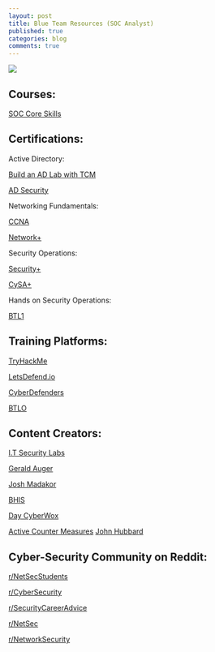 ```yaml
---
layout: post
title: Blue Team Resources (SOC Analyst)
published: true
categories: blog
comments: true
---
```

![]({{site.baseurl}}/images/blueboy.jpg)

## Courses:
[SOC Core Skills](https://www.antisyphontraining.com/soc-core-skills-w-john-strand/)

## Certifications:
Active Directory:

[Build an AD Lab with TCM](https://www.youtube.com/watch?v=xftEuVQ7kY0)

[AD Security](https://adsecurity.org/)

Networking Fundamentals:

[CCNA](https://www.cisco.com/c/en/us/training-events/training-certifications/certifications/associate/ccna.html)

[Network+](https://www.comptia.org/certifications/network)

Security Operations:

[Security+](https://www.comptia.org/certifications/security)

[CySA+](https://www.comptia.org/certifications/cybersecurity-analyst)

Hands on Security Operations:

[BTL1](https://securityblue.team/why-btl1/)

## Training Platforms:
[TryHackMe](https://tryhackme.com/path/outline/blueteam)

[LetsDefend.io](https://letsdefend.io/)

[CyberDefenders](https://cyberdefenders.org/)

[BTLO](https://blueteamlabs.online/)

## Content Creators:
[I.T Security Labs](https://www.youtube.com/c/ITSecurityLabs)

[Gerald Auger](https://www.youtube.com/c/GeraldAuger)

[Josh Madakor](https://www.youtube.com/c/JoshMadakor)

[BHIS](https://www.youtube.com/c/BlackHillsInformationSecurity)

[Day CyberWox](https://www.youtube.com/c/DayCyberwox)

[Active Counter Measures](https://www.youtube.com/c/ActiveCountermeasures)
[John Hubbard](https://www.youtube.com/c/SecHubb)

## Cyber-Security Community on Reddit: 
[r/NetSecStudents](https://www.reddit.com/r/netsecstudents/)

[r/CyberSecurity](https://www.reddit.com/r/Cybersecurity/)

[r/SecurityCareerAdvice]( https://www.reddit.com/r/SecurityCareerAdvice/)

[r/NetSec](https://www.reddit.com/r/NetSec/)

[r/NetworkSecurity](https://www.reddit.com/r/NetworkSecurity/)
